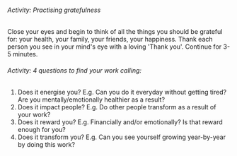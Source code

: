 ###### Activity: Practising gratefulness

Close your eyes and begin to think of all the things you should be grateful for: your health, your family, your friends, your happiness. Thank each person you see in your mind's eye with a loving 'Thank you'. Continue for 3-5 minutes.

###### Activity: 4 questions to find your work calling:

1. Does it energise you? E.g. Can you do it everyday without getting tired? Are you mentally/emotionally healthier as a result?
2. Does it impact people? E.g. Do other people transform as a result of your work?
3. Does it reward you? E.g. Financially and/or emotionally? Is that reward enough for you?
4. Does it transform you? E.g. Can you see yourself growing year-by-year by doing this work?
